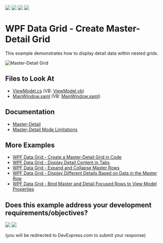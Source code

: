 <!-- default badges list -->
![](https://img.shields.io/endpoint?url=https://codecentral.devexpress.com/api/v1/VersionRange/128649296/24.2.1%2B)
[![](https://img.shields.io/badge/Open_in_DevExpress_Support_Center-FF7200?style=flat-square&logo=DevExpress&logoColor=white)](https://supportcenter.devexpress.com/ticket/details/E1000)
[![](https://img.shields.io/badge/📖_How_to_use_DevExpress_Examples-e9f6fc?style=flat-square)](https://docs.devexpress.com/GeneralInformation/403183)
[![](https://img.shields.io/badge/💬_Leave_Feedback-feecdd?style=flat-square)](#does-this-example-address-your-development-requirementsobjectives)
<!-- default badges end -->

# WPF Data Grid - Create Master-Detail Grid

This example demonstrates how to display detail data within nested grids.

![Master-Detail Grid](https://user-images.githubusercontent.com/16814877/133254772-6dd4a2bd-716e-4478-9c5d-cfd9ab932dbe.png)

<!-- default file list -->
## Files to Look At

* [ViewModel.cs](./CS/ViewModel.cs) (VB: [ViewModel.vb](./VB/ViewModel.vb))
* [MainWindow.xaml](./CS/MainWindow.xaml) (VB: [MainWindow.xaml](./VB/MainWindow.xaml))
<!-- default file list end -->

## Documentation

* [Master-Detail](https://docs.devexpress.com/WPF/119851/controls-and-libraries/data-grid/master-detail/data-grid-in-details) 
* [Master-Detail Mode Limitations](https://docs.devexpress.com/WPF/11841/controls-and-libraries/data-grid/master-detail/master-detail-mode-limitations)

## More Examples

* [WPF Data Grid - Create a Master-Detail Grid in Code](https://github.com/DevExpress-Examples/wpf-data-grid-create-master-detail-grid-in-code)
* [WPF Data Grid - Display Detail Content in Tabs](https://github.com/DevExpress-Examples/wpf-data-grid-display-detail-content-in-tabs)
* [WPF Data Grid - Expand and Collapse Master Rows](https://github.com/DevExpress-Examples/wpf-data-grid-expand-and-collapse-master-rows)
* [WPF Data Grid - Display Different Details Based on Data in the Master Row](https://github.com/DevExpress-Examples/wpf-data-grid-display-different-details-based-on-master-row-data)
* [WPF Data Grid - Bind Master and Detail Focused Rows to View Model Properties](https://github.com/DevExpress-Examples/wpf-data-grid-bind-master-and-detail-focused-rows-to-viewmodel-properties)
<!-- feedback -->
## Does this example address your development requirements/objectives?

[<img src="https://www.devexpress.com/support/examples/i/yes-button.svg"/>](https://www.devexpress.com/support/examples/survey.xml?utm_source=github&utm_campaign=wpf-data-grid-create-master-detail-grid&~~~was_helpful=yes) [<img src="https://www.devexpress.com/support/examples/i/no-button.svg"/>](https://www.devexpress.com/support/examples/survey.xml?utm_source=github&utm_campaign=wpf-data-grid-create-master-detail-grid&~~~was_helpful=no)

(you will be redirected to DevExpress.com to submit your response)
<!-- feedback end -->
